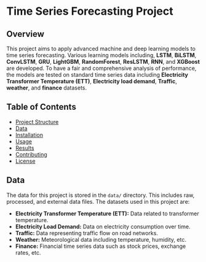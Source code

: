 # Time Series Forecasting Project

## Overview

This project aims to apply advanced machine and deep learning models to time series forecasting. Various learning models including, **LSTM**, **BiLSTM**, **ConvLSTM**, **GRU**, **LightGBM**, **RandomForest**, **ResLSTM**, **RNN**, and **XGBoost** are developed. To have a fair and comprehensive analysis of performance, the models are tested on standard time series data including **Electricity Transformer Temperature (ETT)**, **Electricity load demand**, **Traffic**, **weather**, and **finance** datasets.


## Table of Contents
- [Project Structure](#project-structure)
- [Data](#data)
- [Installation](#installation)
- [Usage](#usage)
- [Results](#results)
- [Contributing](#contributing)
- [License](#license)

## Data
The data for this project is stored in the `data/` directory. This includes raw, processed, and external data files. The datasets used in this project are:

- **Electricity Transformer Temperature (ETT):** Data related to transformer temperature.
- **Electricity Load Demand:** Data on electricity consumption over time.
- **Traffic:** Data representing traffic flow on road networks.
- **Weather:** Meteorological data including temperature, humidity, etc.
- **Finance:** Financial time series data such as stock prices, exchange rates, etc.
